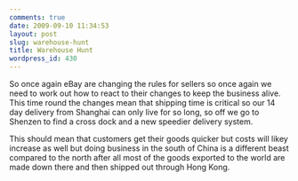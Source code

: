 ```yaml
---
comments: true
date: 2009-09-10 11:34:53
layout: post
slug: warehouse-hunt
title: Warehouse Hunt
wordpress_id: 430
---
```


So once again eBay are changing the rules for sellers so once again we need to work out how to react to their changes to keep the business alive. This time round the changes mean that shipping time is critical so our 14 day delivery from Shanghai can only live for so long, so off we go to Shenzen to find a cross dock and a new speedier delivery system.

This should mean that customers get their goods quicker but costs will likey increase as well but doing business in the south of China is a different beast compared to the north after all most of the goods exported to the world are made down there and then shipped out through Hong Kong.  
